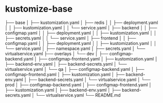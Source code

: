 # kustomize-base

├── base
│   ├── kustomization.yaml
│   ├── redis
│   │   ├── deployment.yaml
│   │   ├── kustomization.yaml
│   │   └── service.yaml
│   ├── backend
│   │   ├── configmap.yaml
│   │   ├── deployment.yaml
│   │   ├── kustomization.yaml
│   │   ├── secrets.yaml
│   │   └── service.yaml
│   ├── frontend
│   │   ├── configmap.yaml
│   │   ├── deployment.yaml
│   │   ├── kustomization.yaml
│   │   └── service.yaml
│   ├── namespace.yaml
│   ├── secrets.yaml
│   └── virtualservice.yaml
├── overlays
│   └── dev
│       ├── configmap-backend.yaml
│       ├── configmap-frontend.yaml
│       ├── kustomization.yaml
│       ├── backend-env.yaml
│       ├── backend-secrets.yaml
│       └── virtualservice.yaml
│   └── qa
│       ├── configmap-backend.yaml
│       ├── configmap-frontend.yaml
│       ├── kustomization.yaml
│       ├── backend-env.yaml
│       ├── backend-secrets.yaml
│       └── virtualservice.yaml
│   └── prod
│       ├── configmap-backend.yaml
│       ├── configmap-frontend.yaml
│       ├── kustomization.yaml
│       ├── backend-env.yaml
│       ├── backend-secrets.yaml
│       └── virtualservice.yaml
└── README.md
